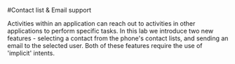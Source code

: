 #Contact list & Email support

Activities within an application can reach out to activities in other applications to perform specific tasks. In this lab we introduce two new features - selecting a contact from the phone's contact lists, and sending an email to the selected user. Both of these features require the use of 'implicit' intents.